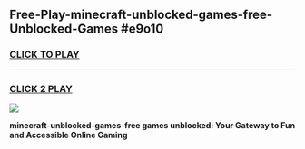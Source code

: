 
## Free-Play-minecraft-unblocked-games-free-Unblocked-Games #e9o10
<h3>
<a href="https://news.freeplayer.one?title=minecraft-unblocked-games-free&ref=8M">CLICK TO PLAY</a></h3>
<hr>

<h3>
<a href="https://news.freeplayer.one?title=minecraft-unblocked-games-free&ref=8M">CLICK 2 PLAY</a>
  
</h3>

<a href="https://news.freeplayer.one?title=minecraft-unblocked-games-free&ref=8M"><img src="https://clearcache.store/games.png"></a>


**minecraft-unblocked-games-free games unblocked: Your Gateway to Fun and Accessible Online Gaming**

